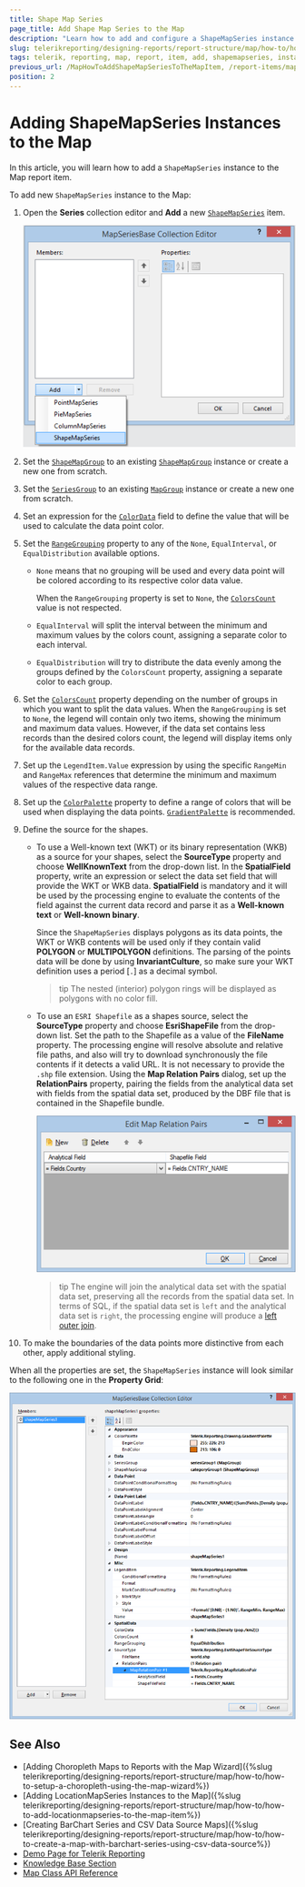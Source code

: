 ```yaml
---
title: Shape Map Series
page_title: Add Shape Map Series to the Map
description: "Learn how to add and configure a ShapeMapSeries instance to the Map report item when using Telerik Reporting."
slug: telerikreporting/designing-reports/report-structure/map/how-to/how-to-add-shapemapseries-to-the-map-item
tags: telerik, reporting, map, report, item, add, shapemapseries, instance
previous_url: /MapHowToAddShapeMapSeriesToTheMapItem, /report-items/map/how-to/how-to-add-shapemapseries-to-the-map-item, /knowledge-base/map-add-shapemapseries
position: 2
---
```


# Adding ShapeMapSeries Instances to the Map

In this article, you will learn how to add a `ShapeMapSeries` instance to the Map report item.

To add new `ShapeMapSeries` instance to the Map:

1. Open the __Series__ collection editor and __Add__ a new [`ShapeMapSeries`](/api/Telerik.Reporting.ShapeMapSeries) item.

	![Adding a new ShapeMapSeries with the MapSeriesBase Collection Editor of the Report Designer](images/Choropleth_AddShapeMapSeries.png)

1. Set the [`ShapeMapGroup`](/api/Telerik.Reporting.ShapeMapSeries#Telerik_Reporting_ShapeMapSeries_ShapeMapGroup) to an existing [`ShapeMapGroup`](/api/Telerik.Reporting.ShapeMapGroup) instance or create a new one from scratch.
1. Set the [`SeriesGroup`](/api/Telerik.Reporting.MapSeriesBase#Telerik_Reporting_MapSeriesBase_SeriesGroup) to an existing [`MapGroup`](/api/Telerik.Reporting.MapGroup) instance or create a new one from scratch.
1. Set an expression for the [`ColorData`](/api/Telerik.Reporting.ShapeMapSeries#Telerik_Reporting_ShapeMapSeries_ColorData) field to define the value that will be used to calculate the data point color.
1. Set the [`RangeGrouping`](/api/Telerik.Reporting.ShapeMapSeries#Telerik_Reporting_ShapeMapSeries_RangeGrouping) property to any of the `None`, `EqualInterval`, or `EqualDistribution` available options.

	* `None` means that no grouping will be used and every data point will be colored according to its respective color data value.

		When the `RangeGrouping` property is set to `None`, the [`ColorsCount`](/api/Telerik.Reporting.ShapeMapSeries#Telerik_Reporting_ShapeMapSeries_ColorsCount) value is not respected.

	* `EqualInterval` will split the interval between the minimum and maximum values by the colors count, assigning a separate color to each interval.
	* `EqualDistribution` will try to distribute the data evenly among the groups defined by the `ColorsCount` property, assigning a separate color to each group.

1. Set the [`ColorsCount`](/api/Telerik.Reporting.ShapeMapSeries#Telerik_Reporting_ShapeMapSeries_ColorsCount) property depending on the number of groups in which you want to split the data values. When the `RangeGrouping` is set to `None`, the legend will contain only two items, showing the minimum and maximum data values. However, if the data set contains less records than the desired colors count, the legend will display items only for the available data records.
1. Set up the `LegendItem.Value` expression by using the specific `RangeMin` and `RangeMax` references that determine the minimum and maximum values of the respective data range.
1. Set up the [`ColorPalette`](/api/Telerik.Reporting.GraphSeriesBase#Telerik_Reporting_GraphSeriesBase_ColorPalette) property to define a range of colors that will be used when displaying the data points. [`GradientPalette`](/api/Telerik.Reporting.Drawing.GradientPalette) is recommended.
1. Define the source for the shapes.

	+ To use a Well-known text (WKT) or its binary representation (WKB) as a source for your shapes, select the __SourceType__ property and choose __WellKnownText__ from the drop-down list. In the __SpatialField__ property, write an expression or select the data set field that will provide the WKT or WKB data. __SpatialField__ is mandatory and it will be used by the processing engine to evaluate the contents of the field against the current data record and parse it as a __Well-known text__ or __Well-known binary__.

		Since the `ShapeMapSeries` displays polygons as its data points, the WKT or WKB contents will be used only if they contain valid __POLYGON__ or __MULTIPOLYGON__ definitions. The parsing of the points data will be done by using __InvariantCulture__, so make sure your WKT definition uses a period [`.`] as a decimal symbol.

		>tip The nested (interior) polygon rings will be displayed as polygons with no color fill.

	+ To use an `ESRI Shapefile` as a shapes source, select the __SourceType__ property and choose __EsriShapeFile__ from the drop-down list. Set the path to the Shapefile as a value of the __FileName__ property. The processing engine will resolve absolute and relative file paths, and also will try to download synchronously the file contents if it detects a valid URL. It is not necessary to provide the `.shp` file extension. Using the __Map Relation Pairs__ dialog, set up the __RelationPairs__ property, pairing the fields from the analytical data set with fields from the spatial data set, produced by the DBF file that is contained in the Shapefile bundle.

		![Configure the relation between the Analytical and Shapefile fields in the Map Relation Pairs Dialog of the Report Designer](images/Choropleth_MapRelationPairsDialog.png)

		>tip The engine will join the analytical data set with the spatial data set, preserving all the records from the spatial data set. In terms of SQL, if the spatial data set is `left` and the analytical data set is `right`, the processing engine will produce a [left outer join](https://en.wikipedia.org/wiki/Join_(SQL)#Left_outer_join).

1. To make the boundaries of the data points more distinctive from each other, apply additional styling.

When all the properties are set, the `ShapeMapSeries` instance will look similar to the following one in the __Property Grid__:

![The Shape Map Series as configured in the MapSeriesBase Collection Editor of the Report Designer](images/Choropleth_ShapeMapSeries_LayoutInPropertyGrid.png)

## See Also

* [Adding Choropleth Maps to Reports with the Map Wizard]({%slug telerikreporting/designing-reports/report-structure/map/how-to/how-to-setup-a-choropleth-using-the-map-wizard%})
* [Adding LocationMapSeries Instances to the Map]({%slug telerikreporting/designing-reports/report-structure/map/how-to/how-to-add-locationmapseries-to-the-map-item%})
* [Creating BarChart Series and CSV Data Source Maps]({%slug telerikreporting/designing-reports/report-structure/map/how-to/how-to-create-a-map-with-barchart-series-using-csv-data-source%})
* [Demo Page for Telerik Reporting](https://demos.telerik.com/reporting)
* [Knowledge Base Section](/knowledge-base)
* [Map Class API Reference](/api/telerik.reporting.map)
